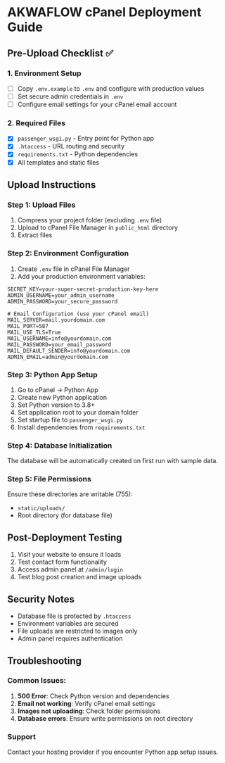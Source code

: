 # AKWAFLOW cPanel Deployment Guide

## Pre-Upload Checklist ✅

### 1. Environment Setup
- [ ] Copy `.env.example` to `.env` and configure with production values
- [ ] Set secure admin credentials in `.env`
- [ ] Configure email settings for your cPanel email account

### 2. Required Files
- [x] `passenger_wsgi.py` - Entry point for Python app
- [x] `.htaccess` - URL routing and security
- [x] `requirements.txt` - Python dependencies
- [x] All templates and static files

## Upload Instructions

### Step 1: Upload Files
1. Compress your project folder (excluding `.env` file)
2. Upload to cPanel File Manager in `public_html` directory
3. Extract files

### Step 2: Environment Configuration
1. Create `.env` file in cPanel File Manager
2. Add your production environment variables:
```
SECRET_KEY=your-super-secret-production-key-here
ADMIN_USERNAME=your_admin_username
ADMIN_PASSWORD=your_secure_password

# Email Configuration (use your cPanel email)
MAIL_SERVER=mail.yourdomain.com
MAIL_PORT=587
MAIL_USE_TLS=True
MAIL_USERNAME=info@yourdomain.com
MAIL_PASSWORD=your_email_password
MAIL_DEFAULT_SENDER=info@yourdomain.com
ADMIN_EMAIL=admin@yourdomain.com
```

### Step 3: Python App Setup
1. Go to cPanel → Python App
2. Create new Python application
3. Set Python version to 3.8+
4. Set application root to your domain folder
5. Set startup file to `passenger_wsgi.py`
6. Install dependencies from `requirements.txt`

### Step 4: Database Initialization
The database will be automatically created on first run with sample data.

### Step 5: File Permissions
Ensure these directories are writable (755):
- `static/uploads/`
- Root directory (for database file)

## Post-Deployment Testing

1. Visit your website to ensure it loads
2. Test contact form functionality
3. Access admin panel at `/admin/login`
4. Test blog post creation and image uploads

## Security Notes

- Database file is protected by `.htaccess`
- Environment variables are secured
- File uploads are restricted to images only
- Admin panel requires authentication

## Troubleshooting

### Common Issues:
1. **500 Error**: Check Python version and dependencies
2. **Email not working**: Verify cPanel email settings
3. **Images not uploading**: Check folder permissions
4. **Database errors**: Ensure write permissions on root directory

### Support
Contact your hosting provider if you encounter Python app setup issues.